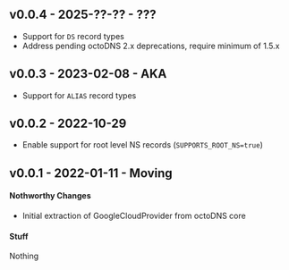 ## v0.0.4 - 2025-??-?? - ???

* Support for `DS` record types
* Address pending octoDNS 2.x deprecations, require minimum of 1.5.x

## v0.0.3 - 2023-02-08 - AKA

* Support for `ALIAS` record types

## v0.0.2 - 2022-10-29

* Enable support for root level NS records (`SUPPORTS_ROOT_NS=true`)

## v0.0.1 - 2022-01-11 - Moving

#### Nothworthy Changes

* Initial extraction of GoogleCloudProvider from octoDNS core

#### Stuff

Nothing

